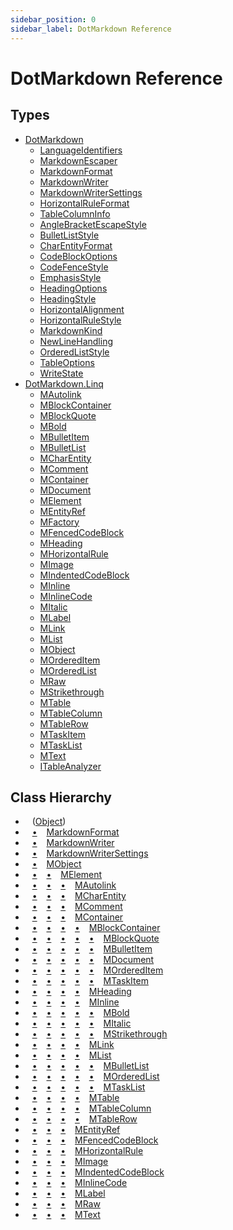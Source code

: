 ```yaml
---
sidebar_position: 0
sidebar_label: DotMarkdown Reference
---
```


# DotMarkdown Reference

## Types

* [DotMarkdown](DotMarkdown/index.md)
  * [LanguageIdentifiers](DotMarkdown/LanguageIdentifiers/index.md)
  * [MarkdownEscaper](DotMarkdown/MarkdownEscaper/index.md)
  * [MarkdownFormat](DotMarkdown/MarkdownFormat/index.md)
  * [MarkdownWriter](DotMarkdown/MarkdownWriter/index.md)
  * [MarkdownWriterSettings](DotMarkdown/MarkdownWriterSettings/index.md)
  * [HorizontalRuleFormat](DotMarkdown/HorizontalRuleFormat/index.md)
  * [TableColumnInfo](DotMarkdown/TableColumnInfo/index.md)
  * [AngleBracketEscapeStyle](DotMarkdown/AngleBracketEscapeStyle/index.md)
  * [BulletListStyle](DotMarkdown/BulletListStyle/index.md)
  * [CharEntityFormat](DotMarkdown/CharEntityFormat/index.md)
  * [CodeBlockOptions](DotMarkdown/CodeBlockOptions/index.md)
  * [CodeFenceStyle](DotMarkdown/CodeFenceStyle/index.md)
  * [EmphasisStyle](DotMarkdown/EmphasisStyle/index.md)
  * [HeadingOptions](DotMarkdown/HeadingOptions/index.md)
  * [HeadingStyle](DotMarkdown/HeadingStyle/index.md)
  * [HorizontalAlignment](DotMarkdown/HorizontalAlignment/index.md)
  * [HorizontalRuleStyle](DotMarkdown/HorizontalRuleStyle/index.md)
  * [MarkdownKind](DotMarkdown/MarkdownKind/index.md)
  * [NewLineHandling](DotMarkdown/NewLineHandling/index.md)
  * [OrderedListStyle](DotMarkdown/OrderedListStyle/index.md)
  * [TableOptions](DotMarkdown/TableOptions/index.md)
  * [WriteState](DotMarkdown/WriteState/index.md)
* [DotMarkdown.Linq](DotMarkdown/Linq/index.md)
  * [MAutolink](DotMarkdown/Linq/MAutolink/index.md)
  * [MBlockContainer](DotMarkdown/Linq/MBlockContainer/index.md)
  * [MBlockQuote](DotMarkdown/Linq/MBlockQuote/index.md)
  * [MBold](DotMarkdown/Linq/MBold/index.md)
  * [MBulletItem](DotMarkdown/Linq/MBulletItem/index.md)
  * [MBulletList](DotMarkdown/Linq/MBulletList/index.md)
  * [MCharEntity](DotMarkdown/Linq/MCharEntity/index.md)
  * [MComment](DotMarkdown/Linq/MComment/index.md)
  * [MContainer](DotMarkdown/Linq/MContainer/index.md)
  * [MDocument](DotMarkdown/Linq/MDocument/index.md)
  * [MElement](DotMarkdown/Linq/MElement/index.md)
  * [MEntityRef](DotMarkdown/Linq/MEntityRef/index.md)
  * [MFactory](DotMarkdown/Linq/MFactory/index.md)
  * [MFencedCodeBlock](DotMarkdown/Linq/MFencedCodeBlock/index.md)
  * [MHeading](DotMarkdown/Linq/MHeading/index.md)
  * [MHorizontalRule](DotMarkdown/Linq/MHorizontalRule/index.md)
  * [MImage](DotMarkdown/Linq/MImage/index.md)
  * [MIndentedCodeBlock](DotMarkdown/Linq/MIndentedCodeBlock/index.md)
  * [MInline](DotMarkdown/Linq/MInline/index.md)
  * [MInlineCode](DotMarkdown/Linq/MInlineCode/index.md)
  * [MItalic](DotMarkdown/Linq/MItalic/index.md)
  * [MLabel](DotMarkdown/Linq/MLabel/index.md)
  * [MLink](DotMarkdown/Linq/MLink/index.md)
  * [MList](DotMarkdown/Linq/MList/index.md)
  * [MObject](DotMarkdown/Linq/MObject/index.md)
  * [MOrderedItem](DotMarkdown/Linq/MOrderedItem/index.md)
  * [MOrderedList](DotMarkdown/Linq/MOrderedList/index.md)
  * [MRaw](DotMarkdown/Linq/MRaw/index.md)
  * [MStrikethrough](DotMarkdown/Linq/MStrikethrough/index.md)
  * [MTable](DotMarkdown/Linq/MTable/index.md)
  * [MTableColumn](DotMarkdown/Linq/MTableColumn/index.md)
  * [MTableRow](DotMarkdown/Linq/MTableRow/index.md)
  * [MTaskItem](DotMarkdown/Linq/MTaskItem/index.md)
  * [MTaskList](DotMarkdown/Linq/MTaskList/index.md)
  * [MText](DotMarkdown/Linq/MText/index.md)
  * [ITableAnalyzer](DotMarkdown/Linq/ITableAnalyzer/index.md)

## Class Hierarchy

* &ensp; \([Object](https://docs.microsoft.com/en-us/dotnet/api/system.object)\)<a id="class-hierarchy-System_Object"></a>
* &ensp; [&bull;](#class-hierarchy-System_Object "Object") &ensp; [MarkdownFormat](DotMarkdown/MarkdownFormat/index.md)<a id="class-hierarchy-DotMarkdown_MarkdownFormat"></a>
* &ensp; [&bull;](#class-hierarchy-System_Object "Object") &ensp; [MarkdownWriter](DotMarkdown/MarkdownWriter/index.md)<a id="class-hierarchy-DotMarkdown_MarkdownWriter"></a>
* &ensp; [&bull;](#class-hierarchy-System_Object "Object") &ensp; [MarkdownWriterSettings](DotMarkdown/MarkdownWriterSettings/index.md)<a id="class-hierarchy-DotMarkdown_MarkdownWriterSettings"></a>
* &ensp; [&bull;](#class-hierarchy-System_Object "Object") &ensp; [MObject](DotMarkdown/Linq/MObject/index.md)<a id="class-hierarchy-DotMarkdown_Linq_MObject"></a>
* &ensp; [&bull;](#class-hierarchy-System_Object "Object") &ensp; [&bull;](#class-hierarchy-DotMarkdown_Linq_MObject "MObject") &ensp; [MElement](DotMarkdown/Linq/MElement/index.md)<a id="class-hierarchy-DotMarkdown_Linq_MElement"></a>
* &ensp; [&bull;](#class-hierarchy-System_Object "Object") &ensp; [&bull;](#class-hierarchy-DotMarkdown_Linq_MObject "MObject") &ensp; [&bull;](#class-hierarchy-DotMarkdown_Linq_MElement "MElement") &ensp; [MAutolink](DotMarkdown/Linq/MAutolink/index.md)<a id="class-hierarchy-DotMarkdown_Linq_MAutolink"></a>
* &ensp; [&bull;](#class-hierarchy-System_Object "Object") &ensp; [&bull;](#class-hierarchy-DotMarkdown_Linq_MObject "MObject") &ensp; [&bull;](#class-hierarchy-DotMarkdown_Linq_MElement "MElement") &ensp; [MCharEntity](DotMarkdown/Linq/MCharEntity/index.md)<a id="class-hierarchy-DotMarkdown_Linq_MCharEntity"></a>
* &ensp; [&bull;](#class-hierarchy-System_Object "Object") &ensp; [&bull;](#class-hierarchy-DotMarkdown_Linq_MObject "MObject") &ensp; [&bull;](#class-hierarchy-DotMarkdown_Linq_MElement "MElement") &ensp; [MComment](DotMarkdown/Linq/MComment/index.md)<a id="class-hierarchy-DotMarkdown_Linq_MComment"></a>
* &ensp; [&bull;](#class-hierarchy-System_Object "Object") &ensp; [&bull;](#class-hierarchy-DotMarkdown_Linq_MObject "MObject") &ensp; [&bull;](#class-hierarchy-DotMarkdown_Linq_MElement "MElement") &ensp; [MContainer](DotMarkdown/Linq/MContainer/index.md)<a id="class-hierarchy-DotMarkdown_Linq_MContainer"></a>
* &ensp; [&bull;](#class-hierarchy-System_Object "Object") &ensp; [&bull;](#class-hierarchy-DotMarkdown_Linq_MObject "MObject") &ensp; [&bull;](#class-hierarchy-DotMarkdown_Linq_MElement "MElement") &ensp; [&bull;](#class-hierarchy-DotMarkdown_Linq_MContainer "MContainer") &ensp; [MBlockContainer](DotMarkdown/Linq/MBlockContainer/index.md)<a id="class-hierarchy-DotMarkdown_Linq_MBlockContainer"></a>
* &ensp; [&bull;](#class-hierarchy-System_Object "Object") &ensp; [&bull;](#class-hierarchy-DotMarkdown_Linq_MObject "MObject") &ensp; [&bull;](#class-hierarchy-DotMarkdown_Linq_MElement "MElement") &ensp; [&bull;](#class-hierarchy-DotMarkdown_Linq_MContainer "MContainer") &ensp; [&bull;](#class-hierarchy-DotMarkdown_Linq_MBlockContainer "MBlockContainer") &ensp; [MBlockQuote](DotMarkdown/Linq/MBlockQuote/index.md)<a id="class-hierarchy-DotMarkdown_Linq_MBlockQuote"></a>
* &ensp; [&bull;](#class-hierarchy-System_Object "Object") &ensp; [&bull;](#class-hierarchy-DotMarkdown_Linq_MObject "MObject") &ensp; [&bull;](#class-hierarchy-DotMarkdown_Linq_MElement "MElement") &ensp; [&bull;](#class-hierarchy-DotMarkdown_Linq_MContainer "MContainer") &ensp; [&bull;](#class-hierarchy-DotMarkdown_Linq_MBlockContainer "MBlockContainer") &ensp; [MBulletItem](DotMarkdown/Linq/MBulletItem/index.md)<a id="class-hierarchy-DotMarkdown_Linq_MBulletItem"></a>
* &ensp; [&bull;](#class-hierarchy-System_Object "Object") &ensp; [&bull;](#class-hierarchy-DotMarkdown_Linq_MObject "MObject") &ensp; [&bull;](#class-hierarchy-DotMarkdown_Linq_MElement "MElement") &ensp; [&bull;](#class-hierarchy-DotMarkdown_Linq_MContainer "MContainer") &ensp; [&bull;](#class-hierarchy-DotMarkdown_Linq_MBlockContainer "MBlockContainer") &ensp; [MDocument](DotMarkdown/Linq/MDocument/index.md)<a id="class-hierarchy-DotMarkdown_Linq_MDocument"></a>
* &ensp; [&bull;](#class-hierarchy-System_Object "Object") &ensp; [&bull;](#class-hierarchy-DotMarkdown_Linq_MObject "MObject") &ensp; [&bull;](#class-hierarchy-DotMarkdown_Linq_MElement "MElement") &ensp; [&bull;](#class-hierarchy-DotMarkdown_Linq_MContainer "MContainer") &ensp; [&bull;](#class-hierarchy-DotMarkdown_Linq_MBlockContainer "MBlockContainer") &ensp; [MOrderedItem](DotMarkdown/Linq/MOrderedItem/index.md)<a id="class-hierarchy-DotMarkdown_Linq_MOrderedItem"></a>
* &ensp; [&bull;](#class-hierarchy-System_Object "Object") &ensp; [&bull;](#class-hierarchy-DotMarkdown_Linq_MObject "MObject") &ensp; [&bull;](#class-hierarchy-DotMarkdown_Linq_MElement "MElement") &ensp; [&bull;](#class-hierarchy-DotMarkdown_Linq_MContainer "MContainer") &ensp; [&bull;](#class-hierarchy-DotMarkdown_Linq_MBlockContainer "MBlockContainer") &ensp; [MTaskItem](DotMarkdown/Linq/MTaskItem/index.md)<a id="class-hierarchy-DotMarkdown_Linq_MTaskItem"></a>
* &ensp; [&bull;](#class-hierarchy-System_Object "Object") &ensp; [&bull;](#class-hierarchy-DotMarkdown_Linq_MObject "MObject") &ensp; [&bull;](#class-hierarchy-DotMarkdown_Linq_MElement "MElement") &ensp; [&bull;](#class-hierarchy-DotMarkdown_Linq_MContainer "MContainer") &ensp; [MHeading](DotMarkdown/Linq/MHeading/index.md)<a id="class-hierarchy-DotMarkdown_Linq_MHeading"></a>
* &ensp; [&bull;](#class-hierarchy-System_Object "Object") &ensp; [&bull;](#class-hierarchy-DotMarkdown_Linq_MObject "MObject") &ensp; [&bull;](#class-hierarchy-DotMarkdown_Linq_MElement "MElement") &ensp; [&bull;](#class-hierarchy-DotMarkdown_Linq_MContainer "MContainer") &ensp; [MInline](DotMarkdown/Linq/MInline/index.md)<a id="class-hierarchy-DotMarkdown_Linq_MInline"></a>
* &ensp; [&bull;](#class-hierarchy-System_Object "Object") &ensp; [&bull;](#class-hierarchy-DotMarkdown_Linq_MObject "MObject") &ensp; [&bull;](#class-hierarchy-DotMarkdown_Linq_MElement "MElement") &ensp; [&bull;](#class-hierarchy-DotMarkdown_Linq_MContainer "MContainer") &ensp; [&bull;](#class-hierarchy-DotMarkdown_Linq_MInline "MInline") &ensp; [MBold](DotMarkdown/Linq/MBold/index.md)<a id="class-hierarchy-DotMarkdown_Linq_MBold"></a>
* &ensp; [&bull;](#class-hierarchy-System_Object "Object") &ensp; [&bull;](#class-hierarchy-DotMarkdown_Linq_MObject "MObject") &ensp; [&bull;](#class-hierarchy-DotMarkdown_Linq_MElement "MElement") &ensp; [&bull;](#class-hierarchy-DotMarkdown_Linq_MContainer "MContainer") &ensp; [&bull;](#class-hierarchy-DotMarkdown_Linq_MInline "MInline") &ensp; [MItalic](DotMarkdown/Linq/MItalic/index.md)<a id="class-hierarchy-DotMarkdown_Linq_MItalic"></a>
* &ensp; [&bull;](#class-hierarchy-System_Object "Object") &ensp; [&bull;](#class-hierarchy-DotMarkdown_Linq_MObject "MObject") &ensp; [&bull;](#class-hierarchy-DotMarkdown_Linq_MElement "MElement") &ensp; [&bull;](#class-hierarchy-DotMarkdown_Linq_MContainer "MContainer") &ensp; [&bull;](#class-hierarchy-DotMarkdown_Linq_MInline "MInline") &ensp; [MStrikethrough](DotMarkdown/Linq/MStrikethrough/index.md)<a id="class-hierarchy-DotMarkdown_Linq_MStrikethrough"></a>
* &ensp; [&bull;](#class-hierarchy-System_Object "Object") &ensp; [&bull;](#class-hierarchy-DotMarkdown_Linq_MObject "MObject") &ensp; [&bull;](#class-hierarchy-DotMarkdown_Linq_MElement "MElement") &ensp; [&bull;](#class-hierarchy-DotMarkdown_Linq_MContainer "MContainer") &ensp; [MLink](DotMarkdown/Linq/MLink/index.md)<a id="class-hierarchy-DotMarkdown_Linq_MLink"></a>
* &ensp; [&bull;](#class-hierarchy-System_Object "Object") &ensp; [&bull;](#class-hierarchy-DotMarkdown_Linq_MObject "MObject") &ensp; [&bull;](#class-hierarchy-DotMarkdown_Linq_MElement "MElement") &ensp; [&bull;](#class-hierarchy-DotMarkdown_Linq_MContainer "MContainer") &ensp; [MList](DotMarkdown/Linq/MList/index.md)<a id="class-hierarchy-DotMarkdown_Linq_MList"></a>
* &ensp; [&bull;](#class-hierarchy-System_Object "Object") &ensp; [&bull;](#class-hierarchy-DotMarkdown_Linq_MObject "MObject") &ensp; [&bull;](#class-hierarchy-DotMarkdown_Linq_MElement "MElement") &ensp; [&bull;](#class-hierarchy-DotMarkdown_Linq_MContainer "MContainer") &ensp; [&bull;](#class-hierarchy-DotMarkdown_Linq_MList "MList") &ensp; [MBulletList](DotMarkdown/Linq/MBulletList/index.md)<a id="class-hierarchy-DotMarkdown_Linq_MBulletList"></a>
* &ensp; [&bull;](#class-hierarchy-System_Object "Object") &ensp; [&bull;](#class-hierarchy-DotMarkdown_Linq_MObject "MObject") &ensp; [&bull;](#class-hierarchy-DotMarkdown_Linq_MElement "MElement") &ensp; [&bull;](#class-hierarchy-DotMarkdown_Linq_MContainer "MContainer") &ensp; [&bull;](#class-hierarchy-DotMarkdown_Linq_MList "MList") &ensp; [MOrderedList](DotMarkdown/Linq/MOrderedList/index.md)<a id="class-hierarchy-DotMarkdown_Linq_MOrderedList"></a>
* &ensp; [&bull;](#class-hierarchy-System_Object "Object") &ensp; [&bull;](#class-hierarchy-DotMarkdown_Linq_MObject "MObject") &ensp; [&bull;](#class-hierarchy-DotMarkdown_Linq_MElement "MElement") &ensp; [&bull;](#class-hierarchy-DotMarkdown_Linq_MContainer "MContainer") &ensp; [&bull;](#class-hierarchy-DotMarkdown_Linq_MList "MList") &ensp; [MTaskList](DotMarkdown/Linq/MTaskList/index.md)<a id="class-hierarchy-DotMarkdown_Linq_MTaskList"></a>
* &ensp; [&bull;](#class-hierarchy-System_Object "Object") &ensp; [&bull;](#class-hierarchy-DotMarkdown_Linq_MObject "MObject") &ensp; [&bull;](#class-hierarchy-DotMarkdown_Linq_MElement "MElement") &ensp; [&bull;](#class-hierarchy-DotMarkdown_Linq_MContainer "MContainer") &ensp; [MTable](DotMarkdown/Linq/MTable/index.md)<a id="class-hierarchy-DotMarkdown_Linq_MTable"></a>
* &ensp; [&bull;](#class-hierarchy-System_Object "Object") &ensp; [&bull;](#class-hierarchy-DotMarkdown_Linq_MObject "MObject") &ensp; [&bull;](#class-hierarchy-DotMarkdown_Linq_MElement "MElement") &ensp; [&bull;](#class-hierarchy-DotMarkdown_Linq_MContainer "MContainer") &ensp; [MTableColumn](DotMarkdown/Linq/MTableColumn/index.md)<a id="class-hierarchy-DotMarkdown_Linq_MTableColumn"></a>
* &ensp; [&bull;](#class-hierarchy-System_Object "Object") &ensp; [&bull;](#class-hierarchy-DotMarkdown_Linq_MObject "MObject") &ensp; [&bull;](#class-hierarchy-DotMarkdown_Linq_MElement "MElement") &ensp; [&bull;](#class-hierarchy-DotMarkdown_Linq_MContainer "MContainer") &ensp; [MTableRow](DotMarkdown/Linq/MTableRow/index.md)<a id="class-hierarchy-DotMarkdown_Linq_MTableRow"></a>
* &ensp; [&bull;](#class-hierarchy-System_Object "Object") &ensp; [&bull;](#class-hierarchy-DotMarkdown_Linq_MObject "MObject") &ensp; [&bull;](#class-hierarchy-DotMarkdown_Linq_MElement "MElement") &ensp; [MEntityRef](DotMarkdown/Linq/MEntityRef/index.md)<a id="class-hierarchy-DotMarkdown_Linq_MEntityRef"></a>
* &ensp; [&bull;](#class-hierarchy-System_Object "Object") &ensp; [&bull;](#class-hierarchy-DotMarkdown_Linq_MObject "MObject") &ensp; [&bull;](#class-hierarchy-DotMarkdown_Linq_MElement "MElement") &ensp; [MFencedCodeBlock](DotMarkdown/Linq/MFencedCodeBlock/index.md)<a id="class-hierarchy-DotMarkdown_Linq_MFencedCodeBlock"></a>
* &ensp; [&bull;](#class-hierarchy-System_Object "Object") &ensp; [&bull;](#class-hierarchy-DotMarkdown_Linq_MObject "MObject") &ensp; [&bull;](#class-hierarchy-DotMarkdown_Linq_MElement "MElement") &ensp; [MHorizontalRule](DotMarkdown/Linq/MHorizontalRule/index.md)<a id="class-hierarchy-DotMarkdown_Linq_MHorizontalRule"></a>
* &ensp; [&bull;](#class-hierarchy-System_Object "Object") &ensp; [&bull;](#class-hierarchy-DotMarkdown_Linq_MObject "MObject") &ensp; [&bull;](#class-hierarchy-DotMarkdown_Linq_MElement "MElement") &ensp; [MImage](DotMarkdown/Linq/MImage/index.md)<a id="class-hierarchy-DotMarkdown_Linq_MImage"></a>
* &ensp; [&bull;](#class-hierarchy-System_Object "Object") &ensp; [&bull;](#class-hierarchy-DotMarkdown_Linq_MObject "MObject") &ensp; [&bull;](#class-hierarchy-DotMarkdown_Linq_MElement "MElement") &ensp; [MIndentedCodeBlock](DotMarkdown/Linq/MIndentedCodeBlock/index.md)<a id="class-hierarchy-DotMarkdown_Linq_MIndentedCodeBlock"></a>
* &ensp; [&bull;](#class-hierarchy-System_Object "Object") &ensp; [&bull;](#class-hierarchy-DotMarkdown_Linq_MObject "MObject") &ensp; [&bull;](#class-hierarchy-DotMarkdown_Linq_MElement "MElement") &ensp; [MInlineCode](DotMarkdown/Linq/MInlineCode/index.md)<a id="class-hierarchy-DotMarkdown_Linq_MInlineCode"></a>
* &ensp; [&bull;](#class-hierarchy-System_Object "Object") &ensp; [&bull;](#class-hierarchy-DotMarkdown_Linq_MObject "MObject") &ensp; [&bull;](#class-hierarchy-DotMarkdown_Linq_MElement "MElement") &ensp; [MLabel](DotMarkdown/Linq/MLabel/index.md)<a id="class-hierarchy-DotMarkdown_Linq_MLabel"></a>
* &ensp; [&bull;](#class-hierarchy-System_Object "Object") &ensp; [&bull;](#class-hierarchy-DotMarkdown_Linq_MObject "MObject") &ensp; [&bull;](#class-hierarchy-DotMarkdown_Linq_MElement "MElement") &ensp; [MRaw](DotMarkdown/Linq/MRaw/index.md)<a id="class-hierarchy-DotMarkdown_Linq_MRaw"></a>
* &ensp; [&bull;](#class-hierarchy-System_Object "Object") &ensp; [&bull;](#class-hierarchy-DotMarkdown_Linq_MObject "MObject") &ensp; [&bull;](#class-hierarchy-DotMarkdown_Linq_MElement "MElement") &ensp; [MText](DotMarkdown/Linq/MText/index.md)<a id="class-hierarchy-DotMarkdown_Linq_MText"></a>

